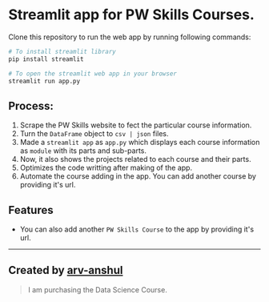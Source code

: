 # Streamlit app for PW Skills Courses.

Clone this repository to run the web app by running following commands:

```bash
# To install streamlit library
pip install streamlit

# To open the streamlit web app in your browser
streamlit run app.py
```

## Process:

1. Scrape the PW Skills website to fect the particular course information.
2. Turn the `DataFrame` object to `csv | json` files.
3. Made a `streamlit app` as `app.py` which displays each course information as `module` with its parts and sub-parts.
4. Now, it also shows the projects related to each course and their parts.
5. Optimizes the code writting after making of the app.
6. Automate the course adding in the app. You can add another course by providing it's url.

## Features

- You can also add another `PW Skills Course` to the app by providing it's url.

---

## Created by [arv-anshul](https://github.com/arv-anshul)

> I am purchasing the Data Science Course.
